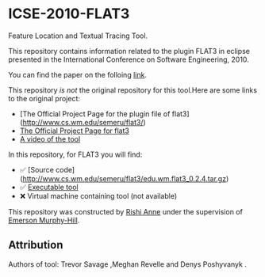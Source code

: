 # ICSE-2010-FLAT3
 Feature Location and Textual Tracing Tool.

This repository contains information related to the plugin FLAT3 in eclipse  presented in the International Conference on Software Engineering, 2010.

You can find the paper on the folloing  [link](http://ieeexplore.ieee.org/xpl/login.jsp?tp=&arnumber=6062173&url=http%3A%2F%2Fieeexplore.ieee.org%2Fxpls%2Fabs_all.jsp%3Farnumber%3D6062173).

This repository _is not_ the original repository for this tool.Here are some links to the original project:
* [The Official Project Page for the plugin file of flat3] (http://www.cs.wm.edu/semeru/flat3/)
* [The Official Project Page for flat3](http://www.cs.wm.edu/semeru/flat3/)
* [ A video of the tool](http://www.cs.wm.edu/semeru/flat3/#video)

In this repository, for FLAT3 you will find:


* :white_check_mark: [Source code] (http://www.cs.wm.edu/semeru/flat3/edu.wm.flat3_0.2.4.tar.gz)
* :white_check_mark: [Executable tool](http://www.cs.wm.edu/semeru/flat3/edu.wm.flat3_0.2.4.jar)
* :x: Virtual machine containing tool (not available)

This repository was constructed by [Rishi Anne](https://github.com/rishielnino) under the supervision of [Emerson Murphy-Hill](https://github.com/CaptainEmerson).

## Attribution

Authors of tool: Trevor Savage ,Meghan Revelle and Denys Poshyvanyk .

